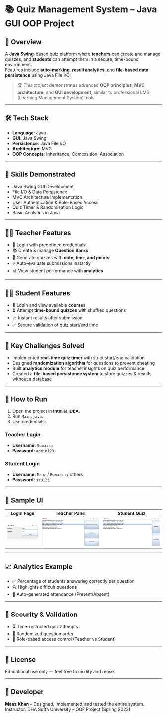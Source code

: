 # 📚 Quiz Management System – Java GUI OOP Project

## 🚀 Overview
A **Java Swing**-based quiz platform where **teachers** can create and manage quizzes, and **students** can attempt them in a secure, time-bound environment.  
Features include **auto-marking**, **result analytics**, and **file-based data persistence** using Java File I/O.

> 🏆 This project demonstrates advanced **OOP principles**, **MVC architecture**, and **GUI development**, similar to professional LMS (Learning Management System) tools.

---

## 🛠️ Tech Stack
- **Language**: Java
- **GUI**: Java Swing
- **Persistence**: Java File I/O
- **Architecture**: MVC
- **OOP Concepts**: Inheritance, Composition, Association

---

## 🎯 Skills Demonstrated
- Java Swing GUI Development
- File I/O & Data Persistence
- MVC Architecture Implementation
- User Authentication & Role-Based Access
- Quiz Timer & Randomization Logic
- Basic Analytics in Java

---

## 👨‍🏫 Teacher Features
- 🔑 Login with predefined credentials
- 📚 Create & manage **Question Banks**
- 📝 Generate quizzes with **date, time, and points**
- ⚡ Auto-evaluate submissions instantly
- 📊 View student performance with **analytics**

---

## 👨‍🎓 Student Features
- 🔑 Login and view available **courses**
- ⏳ Attempt **time-bound quizzes** with shuffled questions
- 📈 Instant results after submission
- ✅ Secure validation of quiz start/end time

---

## 🚧 Key Challenges Solved
- Implemented **real-time quiz timer** with strict start/end validation
- Designed **randomization algorithm** for questions to prevent cheating
- Built **analytics module** for teacher insights on quiz performance
- Created a **file-based persistence system** to store quizzes & results without a database

---

## 🧪 How to Run
1. Open the project in **IntelliJ IDEA**.
2. Run `Main.java`.
3. Use credentials:

### Teacher Login
- **Username:** `Sumaira`
- **Password:** `admin123`

### Student Login
- **Username:** `Maaz` / `Rumaisa` / others
- **Password:** `stu123`

---

## 📸 Sample UI
| Login Page | Teacher Panel | Student Quiz |
|------------|---------------|--------------|
| ![Login](assets/login.png) | ![Teacher](assets/teacher.png) | ![Quiz](assets/student_attempt.png) |

---

## 📈 Analytics Example
- ✅ Percentage of students answering correctly per question
- 🔍 Highlights difficult questions
- 📝 Auto-generated attendance (Present/Absent)

---

## 🔐 Security & Validation
- ⏳ Time-restricted quiz attempts
- 🔄 Randomized question order
- 🎯 Role-based access control (Teacher vs Student)

---

## 📄 License
Educational use only — feel free to modify and reuse.

---

## 👤 Developer
**Maaz Khan** – Designed, implemented, and tested the entire system.    
Instructor: DHA Suffa University – OOP Project (Spring 2023)  
